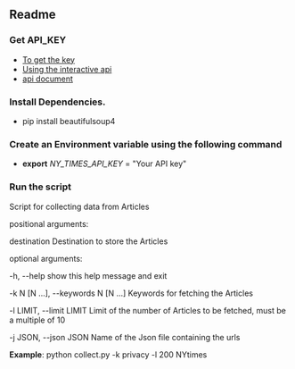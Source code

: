 ## Readme

### Get API_KEY

- [To get the key](http://developer.nytimes.com/docs)
- [Using the interactive api](http://developer.nytimes.com/io-docs)
- [api document](http://developer.nytimes.com/docs/read/article_search_api_v2)

### Install Dependencies.

- pip install beautifulsoup4

### Create an Environment variable using the following command

- **export** *NY_TIMES_API_KEY* = "Your API key"


### Run the script

Script for collecting data from Articles

positional arguments:

  destination           Destination to store the Articles

optional arguments:

  -h, --help            show this help message and exit
  
  -k N [N ...], --keywords N [N ...]
                        Keywords for fetching the Articles
                        
  -l LIMIT, --limit LIMIT
      Limit of the number of Articles to be fetched, must be a multiple of 10
      
  -j JSON, --json JSON  Name of the Json file containing the urls
  
  **Example**: python collect.py -k privacy -l 200 NYtimes

